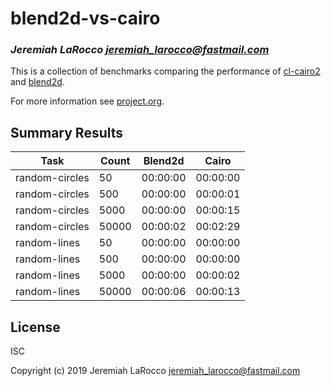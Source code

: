 # blend2d-vs-cairo
### _Jeremiah LaRocco <jeremiah_larocco@fastmail.com>_

This is a collection of benchmarks comparing the performance of [cl-cairo2](https://github.com/rpav/cl-cairo2) and [blend2d](https://github.com/jl2/blend2d).

For more information see [project.org](project.org).

## Summary Results

| Task           | Count |  Blend2d |    Cairo |
|----------------|-------|----------|----------|
| random-circles |    50 | 00:00:00 | 00:00:00 |
| random-circles |   500 | 00:00:00 | 00:00:01 |
| random-circles |  5000 | 00:00:00 | 00:00:15 |
| random-circles | 50000 | 00:00:02 | 00:02:29 |
| random-lines   |    50 | 00:00:00 | 00:00:00 |
| random-lines   |   500 | 00:00:00 | 00:00:00 |
| random-lines   |  5000 | 00:00:00 | 00:00:02 |
| random-lines   | 50000 | 00:00:06 | 00:00:13 |



## License

ISC


Copyright (c) 2019 Jeremiah LaRocco <jeremiah_larocco@fastmail.com>


